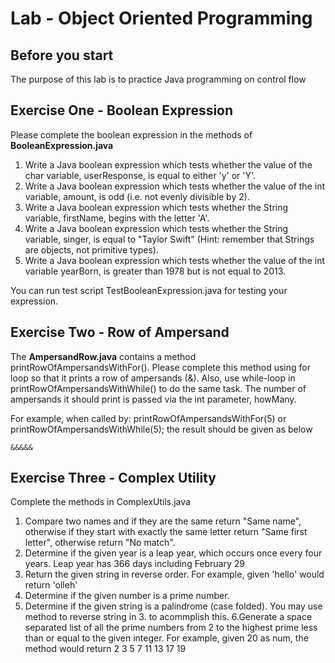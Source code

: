 Lab - Object Oriented Programming
==========

Before you start
----------
The purpose of this lab is to practice Java programming on control flow


Exercise One - Boolean Expression
--------------------
Please complete the boolean expression in the methods of **BooleanExpression.java**
1.  Write a Java  boolean expression which tests whether the value of the char variable, userResponse, is equal to either 'y' or 'Y'.
2. Write a Java boolean expression which tests whether the value of the int variable, amount, is odd (i.e. not evenly divisible by 2).
3. Write a Java boolean expression which tests whether the String variable, firstName, begins with the letter 'A'.
4. Write a Java boolean expression which tests whether the String variable, singer, is equal to "Taylor Swift" (Hint: remember that Strings are objects, not primitive types).
5. Write a Java boolean expression which tests whether the value of the int variable yearBorn, is greater than 1978 but is not equal to 2013.

You can run test script TestBooleanExpression.java for testing your expression.

Exercise Two - Row of Ampersand
--------------------
The **AmpersandRow.java** contains a method printRowOfAmpersandsWithFor(). Please complete this  method using for loop so that it prints a row of ampersands (&). Also, use while-loop in printRowOfAmpersandsWithWhile() to do the same task. The number of ampersands it should print is passed via the int parameter, howMany.

For example, when called by: printRowOfAmpersandsWithFor(5) or printRowOfAmpersandsWithWhile(5); the result should be given as below

```
&&&&&
```

Exercise Three - Complex Utility
---------------------
Complete the methods in ComplexUtils.java
1. Compare two names and if they are the same return "Same name", otherwise if they start with exactly the same letter return "Same first letter", otherwise return "No match".
2. Determine if the given year is a leap year, which occurs once every four years. Leap year has 366 days including February 29 
3. Return the given string in reverse order. For example, given 'hello' would return 'olleh'
4. Determine if the given number is a prime number.
5. Determine if the given string is a palindrome (case folded). You may use method to  reverse string in 3. to acommplish this.
6.Generate a space separated list of all the prime numbers from 2 to the highest prime less than or equal to the given integer. For example, given 20 as num, the method would return 2 3 5 7 11 13 17 19


